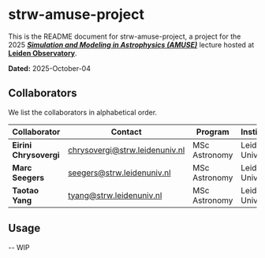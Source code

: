 # strw-amuse-project

This is the README document for strw-amuse-project, a project for the 2025 [***Simulation and Modeling in Astrophysics (AMUSE)***](https://studiegids.universiteitleiden.nl/en/courses/130588/simulation-and-modeling-in-astrophysics-amuse) lecture hosted at [**Leiden Observatory**](https://local.strw.leidenuniv.nl/).

**Dated:** 2025-October-04

## Collaborators

We list the collaborators in alphabetical order.

| Collaborator           | Contact                                                                 | Program       | Institution       |
| ---------------------- |------------------------------------------------------------------------ | ------------- | ----------------- |
| **Eirini Chrysovergi** | [chrysovergi@strw.leidenuniv.nl](mailto:chrysovergi@strw.leidenuniv.nl) | MSc Astronomy | Leiden University |
| **Marc Seegers**       | [seegers@strw.leidenuniv.nl](mailto:seegers@strw.leidenuniv.nl)         | MSc Astronomy | Leiden University |
| **Taotao Yang**        | [tyang@strw.leidenuniv.nl](mailto:tyang@strw.leidenuniv.nl)             | MSc Astronomy | Leiden University |

## Usage

-- WIP
